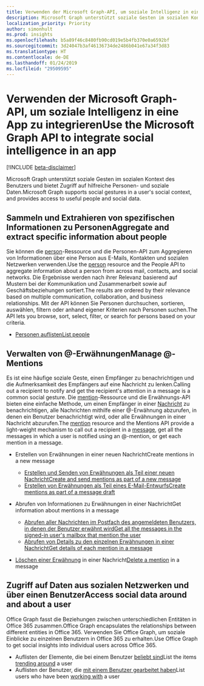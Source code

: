 ```yaml
---
title: Verwenden der Microsoft Graph-API, um soziale Intelligenz in eine App zu integrieren
description: Microsoft Graph unterstützt soziale Gesten im sozialen Kontext des Benutzers und bietet Zugriff auf hilfreiche Personen- und soziale Daten.
localization_priority: Priority
author: simonhult
ms.prod: insights
ms.openlocfilehash: b5a89f46c8480fb90cd019e5b4fb370e0a6592bf
ms.sourcegitcommit: 3d24047b3af46136734de2486b041e67a34f3d83
ms.translationtype: HT
ms.contentlocale: de-DE
ms.lasthandoff: 01/24/2019
ms.locfileid: "29509595"
---
```

# <a name="use-the-microsoft-graph-api-to-integrate-social-intelligence-in-an-app"></a><span data-ttu-id="511ac-103">Verwenden der Microsoft Graph-API, um soziale Intelligenz in eine App zu integrieren</span><span class="sxs-lookup"><span data-stu-id="511ac-103">Use the Microsoft Graph API to integrate social intelligence in an app</span></span>

[!INCLUDE [beta-disclaimer](../../includes/beta-disclaimer.md)]

<span data-ttu-id="511ac-104">Microsoft Graph unterstützt soziale Gesten im sozialen Kontext des Benutzers und bietet Zugriff auf hilfreiche Personen- und soziale Daten.</span><span class="sxs-lookup"><span data-stu-id="511ac-104">Microsoft Graph supports social gestures in a user's social context, and provides access to useful people and social data.</span></span>

## <a name="aggregate-and-extract-specific-information-about-people"></a><span data-ttu-id="511ac-105">Sammeln und Extrahieren von spezifischen Informationen zu Personen</span><span class="sxs-lookup"><span data-stu-id="511ac-105">Aggregate and extract specific information about people</span></span>

<span data-ttu-id="511ac-106">Sie können die [person](../resources/person.md)-Ressource und die Personen-API zum Aggregieren von Informationen über eine Person aus E-Mails, Kontakten und sozialen Netzwerken verwenden.</span><span class="sxs-lookup"><span data-stu-id="511ac-106">Use the [person](../resources/person.md) resource and the People API to aggregate information about a person from across mail, contacts, and social networks.</span></span> <span data-ttu-id="511ac-107">Die Ergebnisse werden nach ihrer Relevanz basierend auf Mustern bei der Kommunikation und Zusammenarbeit sowie auf Geschäftsbeziehungen sortiert.</span><span class="sxs-lookup"><span data-stu-id="511ac-107">The results are ordered by their relevance based on multiple communication, collaboration, and business relationships.</span></span> <span data-ttu-id="511ac-108">Mit der API können Sie Personen durchsuchen, sortieren, auswählen, filtern oder anhand eigener Kriterien nach Personen suchen.</span><span class="sxs-lookup"><span data-stu-id="511ac-108">The API lets you browse, sort, select, filter, or search for persons based on your criteria.</span></span>

- [<span data-ttu-id="511ac-109">Personen auflisten</span><span class="sxs-lookup"><span data-stu-id="511ac-109">List people</span></span>](../api/user-list-people.md)

## <a name="manage--mentions"></a><span data-ttu-id="511ac-110">Verwalten von @-Erwähnungen</span><span class="sxs-lookup"><span data-stu-id="511ac-110">Manage @-Mentions</span></span>

<span data-ttu-id="511ac-111">Es ist eine häufige soziale Geste, einen Empfänger zu benachrichtigen und die Aufmerksamkeit des Empfängers auf eine Nachricht zu lenken.</span><span class="sxs-lookup"><span data-stu-id="511ac-111">Calling out a recipient to notify and get the recipient's attention in a message is a common social gesture.</span></span>
<span data-ttu-id="511ac-112">Die [mention](../resources/mention.md)-Ressource und die Erwähnungs-API bieten eine einfache Methode, um einen Empfänger in einer [Nachricht](../resources/message.md) zu benachrichtigen, alle Nachrichten mithilfe einer @-Erwähnung abzurufen, in denen ein Benutzer benachrichtigt wird, oder alle Erwähnungen in einer Nachricht abzurufen.</span><span class="sxs-lookup"><span data-stu-id="511ac-112">The [mention](../resources/mention.md) resource and the Mentions API provide a light-weight mechanism to call out a recipient in a [message](../resources/message.md), get all the messages in which a user is notified using an @-mention, or get each mention in a message.</span></span>

<!--
Include the next sentence when supporting events.

**Mention** is also supported by [Event](../resources/event.md).

-->

- <span data-ttu-id="511ac-113">Erstellen von Erwähnungen in einer neuen Nachricht</span><span class="sxs-lookup"><span data-stu-id="511ac-113">Create mentions in a new message</span></span>

  - [<span data-ttu-id="511ac-114">Erstellen und Senden von Erwähnungen als Teil einer neuen Nachricht</span><span class="sxs-lookup"><span data-stu-id="511ac-114">Create and send mentions as part of a new message</span></span>](../api/user-sendmail.md#request-2)
  - [<span data-ttu-id="511ac-115">Erstellen von Erwähnungen als Teil eines E-Mail-Entwurfs</span><span class="sxs-lookup"><span data-stu-id="511ac-115">Create mentions as part of a message draft</span></span>](../api/user-post-messages.md#request-2)

- <span data-ttu-id="511ac-116">Abrufen von Informationen zu Erwähnungen in einer Nachricht</span><span class="sxs-lookup"><span data-stu-id="511ac-116">Get information about mentions in a message</span></span>

  - [<span data-ttu-id="511ac-117">Abrufen aller Nachrichten im Postfach des angemeldeten Benutzers, in denen der Benutzer erwähnt wird</span><span class="sxs-lookup"><span data-stu-id="511ac-117">Get all the messages in the signed-in user's mailbox that mention the user</span></span>](../api/user-list-messages.md#request-2)
  - [<span data-ttu-id="511ac-118">Abrufen von Details zu den einzelnen Erwähnungen in einer Nachricht</span><span class="sxs-lookup"><span data-stu-id="511ac-118">Get details of each mention in a message</span></span>](../api/message-get.md#request-2)

- <span data-ttu-id="511ac-119">[Löschen einer Erwähnung](../api/message-delete.md#request-2) in einer Nachricht</span><span class="sxs-lookup"><span data-stu-id="511ac-119">[Delete a mention](../api/message-delete.md#request-2) in a message</span></span>

## <a name="access-social-data-around-and-about-a-user"></a><span data-ttu-id="511ac-120">Zugriff auf Daten aus sozialen Netzwerken und über einen Benutzer</span><span class="sxs-lookup"><span data-stu-id="511ac-120">Access social data around and about a user</span></span>

<span data-ttu-id="511ac-121">Office Graph fasst die Beziehungen zwischen unterschiedlichen Entitäten in Office 365 zusammen.</span><span class="sxs-lookup"><span data-stu-id="511ac-121">Office Graph encapsulates the relationships between different entities in Office 365.</span></span> <span data-ttu-id="511ac-122">Verwenden Sie Office Graph, um soziale Einblicke zu einzelnen Benutzern in Office 365 zu erhalten.</span><span class="sxs-lookup"><span data-stu-id="511ac-122">Use Office Graph to get social insights into individual users across Office 365.</span></span>

- <span data-ttu-id="511ac-123">Auflisten der Elemente, die bei einem Benutzer [beliebt sind](../api/insights-list-trending.md)</span><span class="sxs-lookup"><span data-stu-id="511ac-123">List the items [trending around](../api/insights-list-trending.md) a user</span></span>
- <span data-ttu-id="511ac-124">Auflisten der Benutzer, die [mit einem Benutzer gearbeitet haben](../api/user-list-people.md)</span><span class="sxs-lookup"><span data-stu-id="511ac-124">List users who have been [working with](../api/user-list-people.md) a user</span></span>
<!--
{
  "type": "#page.annotation",
  "suppressions": [
    "Error: /api-reference/beta/resources/social-overview.md:\r\n      Exception processing links.\r\n    System.ArgumentException: Link Definition was null. Link text: !INCLUDE [beta-disclaimer](../../includes/beta-disclaimer.md)\r\n      at ApiDoctor.Validation.DocFile.get_LinkDestinations()\r\n      at ApiDoctor.Validation.DocSet.ValidateLinks(Boolean includeWarnings, String[] relativePathForFiles, IssueLogger issues, Boolean requireFilenameCaseMatch, Boolean printOrphanedFiles)"
  ]
}
-->
